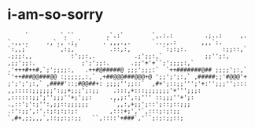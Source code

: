 i-am-so-sorry
=============

         `         `.``         .`.:`        `,.:.:         .;..:     ,.  `.,,..     .,`.,`.;,`      .`,,,.,.      `...,.:       ,,,`:.       `:,,;`        `,:;,`         .::,:,         `:;:;:.          :;;::,`          .;;;:,,           :';;:,.           .;';;:,`            ;;'';:,            ,;;';;:.             ;';';;:.      .;;'+'+``;';;;;:,`    .'+++#++#,`;';;;;:,   .++#@#####@ ;;;';;;:`  `++#######@## ;;;;';:,` `'++###@@###@@ :;;;;;,:,` ,+##@@@###@@@+@ ';;';';:,` ,#####;;'#@@@'+  ;';';';:,` ,####'::;#@@##+: ;;;;'';;::`  ,#+';::;;''';'+:'';;;'';:::   ,,:::::;;;;;;':;;+;;;';:;;    .:::,+:::;;;;;;;'+''';;;:     ,::::::;;';'';;;''+;';;:     .,,;:',:;''' ::;;;''+';:      .,::';':;'':,;;::;;;;;;       `,,:,+;;';::';::;::;;;         .:':;;',:'.:;:;:;:;:         ,:::+;','`,:::;:;:;;        `,#+,;;,,,`,::;;:;:;;   ``,::::'+###`,'``;:;:;;::;
